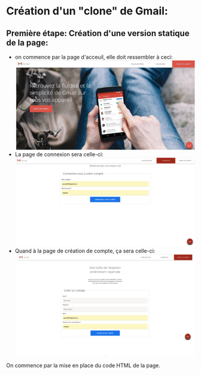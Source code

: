 # Création d'un "clone" de Gmail:
## Première étape: Création d'une version statique de la page:
* on commence par la page d'acceuil, elle doit ressembler à ceci:
![Image du résultat attendu](./asset/page_accueil.png) 
* La page de connexion sera celle-ci: 
![Image page connexion](./asset/page_connexion.png) 
* Quand à la page de création de compte, ça sera celle-ci:
![Image création compte](./asset/page_creation.png)

On commence par la mise en place du code HTML de la page.